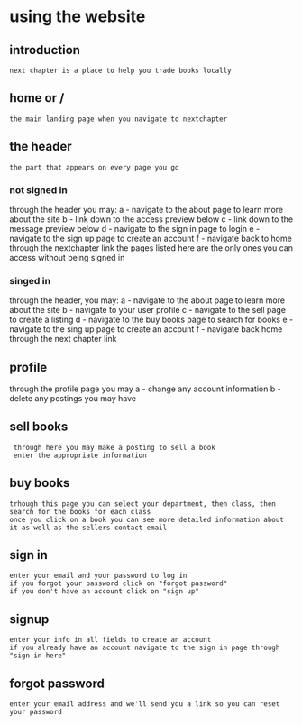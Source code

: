 # using the website


## introduction
    next chapter is a place to help you trade books locally
## home or /
    the main landing page when you navigate to nextchapter


## the header
    the part that appears on every page you go

### not signed in
through the header you may:
 a - navigate to the about page to learn more about the site
 b - link down to the access preview below
 c - link down to the message preview below
 d - navigate to the sign in page to login
 e - navigate to the sign up page to create an account
 f - navigate back to home through the nextchapter link
the pages listed here are the only ones you can access without being signed in

### singed in
through the header, you may:
 a - navigate to the about page to learn more about the site
 b - navigate to your user profile
 c - navigate to the sell page to create a listing
 d - navigate to the buy books page to search for books
 e - navigate to the sing up page to create an account
 f - navigate back home through the next chapter link

## profile

 through the profile page you may
  a - change any account information
  b - delete any postings you may have


 ## sell books
     through here you may make a posting to sell a book
     enter the appropriate information
  ## buy books
    trhough this page you can select your department, then class, then search for the books for each class
    once you click on a book you can see more detailed information about it as well as the sellers contact email

## sign in

    enter your email and your password to log in
    if you forgot your password click on "forgot password"
    if you don't have an account click on "sign up"

 ## signup
    enter your info in all fields to create an account
    if you already have an account navigate to the sign in page through "sign in here"

 ## forgot password
    enter your email address and we'll send you a link so you can reset your password

